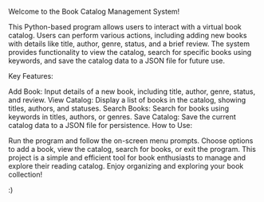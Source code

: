 Welcome to the Book Catalog Management System! 

This Python-based program allows users to interact with a virtual book catalog. Users can perform various actions, including adding new books with details like title, author, genre, status, and a brief review. The system provides functionality to view the catalog, search for specific books using keywords, and save the catalog data to a JSON file for future use.

Key Features:

Add Book: Input details of a new book, including title, author, genre, status, and review.
View Catalog: Display a list of books in the catalog, showing titles, authors, and statuses.
Search Books: Search for books using keywords in titles, authors, or genres.
Save Catalog: Save the current catalog data to a JSON file for persistence.
How to Use:

Run the program and follow the on-screen menu prompts.
Choose options to add a book, view the catalog, search for books, or exit the program.
This project is a simple and efficient tool for book enthusiasts to manage and explore their reading catalog. Enjoy organizing and exploring your book collection!

:)

